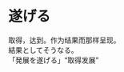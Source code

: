 # 遂げる

<div class="vocab-term">
<div class="vocab-term-title">取得，达到。作为结果而那样呈现。</div>
<div class="vocab-term-content">
結果としてそうなる。
<br>
「発展を遂げる」“取得发展”
</div>
</div>
